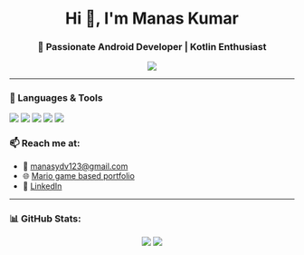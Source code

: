 <h1 align="center">Hi 👋, I'm Manas Kumar </h1>
<h3 align="center">🚀 Passionate Android Developer | Kotlin Enthusiast</h3>

<p align="center">
  <img src="https://readme-typing-svg.herokuapp.com?color=6A5ACD&size=24&center=true&vCenter=true&width=600&lines=Welcome+to+my+GitHub!;Kotlin,+Jetpack+Compose,+N8N+Automation;Let’s+build+something+awesome+🚀" />
</p>

---

### 🔧 Languages & Tools
<p>
  <img src="https://img.shields.io/badge/Kotlin-%230095D5.svg?style=for-the-badge&logo=kotlin&logoColor=white"/>
  <img src="https://img.shields.io/badge/Java-%23ED8B00.svg?style=for-the-badge&logo=java&logoColor=white"/>
  <img src="https://img.shields.io/badge/Android-%233DDC84.svg?style=for-the-badge&logo=android&logoColor=white"/>
  <img src="https://img.shields.io/badge/GitHub-%23121011.svg?style=for-the-badge&logo=github&logoColor=white"/>
  <img src="https://img.shields.io/badge/N8N-%23EF6C00.svg?style=for-the-badge&logo=n8n&logoColor=white"/>
</p>

### 📫 Reach me at:
- 📧 [manasydv123@gmail.com](mailto:manasydv123@gmail.com)
- 🌐 [Mario game based portfolio](https://your-portfolio.com)
- 💼 [LinkedIn](https://www.linkedin.com/in/manas-kumar-yadav-26013a287/)

---

### 📊 GitHub Stats:
<p align="center">
  <img src="https://github-readme-stats.vercel.app/api?username=rookiecoder910&show_icons=true&theme=radical"/>
  <img src="https://github-readme-stats.vercel.app/api/top-langs/?username=rookiecoder910&layout=compact&theme=radical"/>
</p>

